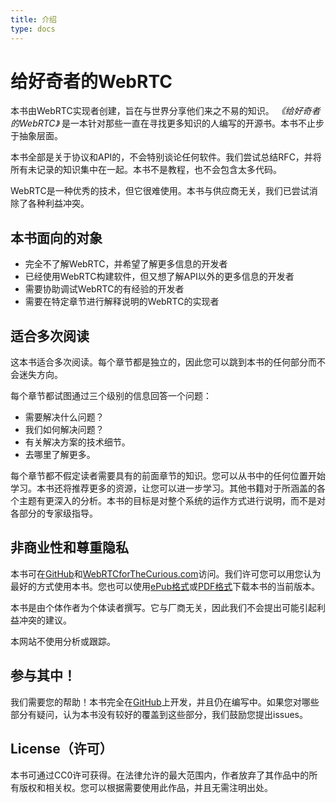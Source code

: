 ```yaml
---
title: 介绍
type: docs
---
```


# 给好奇者的WebRTC

本书由WebRTC实现者创建，旨在与世界分享他们来之不易的知识。 *《给好奇者的WebRTC》* 是一本针对那些一直在寻找更多知识的人编写的开源书。本书不止步于抽象层面。

本书全部是关于协议和API的，不会特别谈论任何软件。我们尝试总结RFC，并将所有未记录的知识集中在一起。本书不是教程，也不会包含太多代码。

WebRTC是一种优秀的技术，但它很难使用。本书与供应商无关，我们已尝试消除了各种利益冲突。

## 本书面向的对象

* 完全不了解WebRTC，并希望了解更多信息的开发者
* 已经使用WebRTC构建软件，但又想了解API以外的更多信息的开发者
* 需要协助调试WebRTC的有经验的开发者
* 需要在特定章节进行解释说明的WebRTC的实现者

## 适合多次阅读

这本书适合多次阅读。每个章节都是独立的，因此您可以跳到本书的任何部分而不会迷失方向。

每个章节都试图通过三个级别的信息回答一个问题：

* 需要解决什么问题？
* 我们如何解决问题？
* 有关解决方案的技术细节。
* 去哪里了解更多。

每个章节都不假定读者需要具有的前面章节的知识。您可以从书中的任何位置开始学习。本书还将推荐更多的资源，让您可以进一步学习。其他书籍对于所涵盖的各个主题有更深入的分析。本书的目标是对整个系统的运作方式进行说明，而不是对各部分的专家级指导。

## 非商业性和尊重隐私

本书可在[GitHub](https://github.com/webrtc-for-the-curious/webrtc-for-the-curious)和[WebRTCforTheCurious.com](https://webrtcforthecurious.com)访问。我们许可您可以用您认为最好的方式使用本书。您也可以使用[ePub格式](https://webrtcforthecurious.com/docs/webrtc-for-the-curious.epub)或[PDF格式](https://webrtcforthecurious.com/docs/webrtc-for-the-curious.pdf)下载本书的当前版本。

本书是由个体作者为个体读者撰写。它与厂商无关，因此我们不会提出可能引起利益冲突的建议。

本网站不使用分析或跟踪。

## 参与其中！

我们需要您的帮助！本书完全在[GitHub](https://github.com/webrtc-for-the-curious/webrtc-for-the-curious)上开发，并且仍在编写中。如果您对哪些部分有疑问，认为本书没有较好的覆盖到这些部分，我们鼓励您提出issues。

## License（许可）

本书可通过CC0许可获得。在法律允许的最大范围内，作者放弃了其作品中的所有版权和相关权。您可以根据需要使用此作品，并且无需注明出处。
